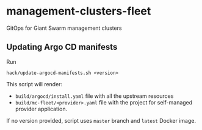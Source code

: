 # management-clusters-fleet
GitOps for Giant Swarm management clusters


## Updating Argo CD manifests

Run

```
hack/update-argocd-manifests.sh <version>
```

This script will render:
  - `build/argocd/install.yaml` file with all the upstream resources
  - `build/mc-fleet/<provider>.yaml` file with the project for self-managed provider application.

If no version provided, script uses `master` branch and `latest` Docker image.
